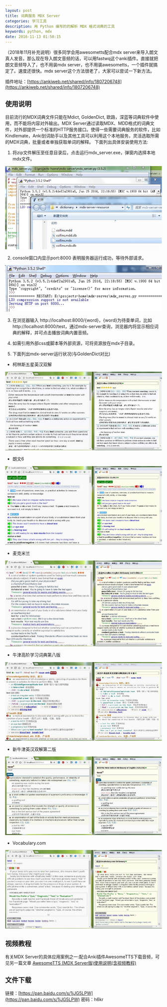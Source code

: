 ```yaml
---
layout: post
title: 词典服务 MDX Server
categories: 学习工具
description: 用 Python 编写的的解析 MDX 格式词典的工具
keywords: python, mdx
date: 2016-11-13 01:50:15
---
```


（2018年11月补充说明）很多同学会用awesometts配合mdx server来导入朗文真人发音。那么现在导入朗文音频的话，可以用fastwq这个anki插件。直接就把朗文音频导入了，也不用装mdx server，也不用装awesometts，一个插件就搞定了。速度还很快。mdx server这个方法很老了，大家可以尝试一下新方法。

插件地址：[https://ankiweb.net/shared/info/1807206748](https://ankiweb.net/shared/info/1807206748)

## 使用说明

目前流行的MDX词典文件只能在Mdict, GoldenDict, 欧路，深蓝等词典软件中使用，而不能将内容对外输出。MDX Server通过读取MDX、MDD格式的词典文件，对外部提供一个标准的HTTP服务接口。使得一些需要词典服务的软件，比如Kindlemate，Anki划词助手以及其他工具可以利用这个本地服务，灵活选取所需的MDX词典，批量或者单独获取单词的解释。 下面列出具体安装使用方法:

1. 将zip文件解压至任意目录后，点击运行mdx_server.exe，弹窗内选择本地mdx文件。

![](/images/mdx-server-001.jpg)

2. console窗口内显示port:8000 表明服务器运行成功，等待外部请求。

![](/images/mdx-server-002.jpg)

3. 在浏览器输入 http://localhost:8000/{word}，{word}为待查单词，比如http://localhost:8000/test，通过mdx-server查询，浏览器内将显示相应词典的解释，并可点击播放词典内置音频。

4. 如需引用外部css或脚本等外部资源，可将资源放在mdx子目录。

5. 下面列出mdx-server运行状况(与GoldenDict对比)

- 柯林斯五星英汉双解 

![](/images/mdx-server-003.jpg)

- 朗文6 

![](/images/mdx-server-004.jpg)

- 麦克米兰 

![](/images/mdx-server-005.jpg)

- 牛津高阶学习词典第八版 

![](/images/mdx-server-006.jpg)

- 新牛津英汉双解第二版 

![](/images/mdx-server-007.jpg)

- Vocabulary.com 

![](/images/mdx-server-008.jpg)

## 视频教程

有关MDX Server的具体应用案例之一:配合Anki插件AwesomeTTS下载音频，可见另一篇文章 [AwesomeTTS (MDX Server版)使用说明(含视频教程)](http://www.laohuang.net/20161113/awesometts-mdx-server/)

## 文件下载

链接：[https://pan.baidu.com/s/1jJG5LPW](https://pan.baidu.com/s/1jJG5LPW) 密码：h6kr